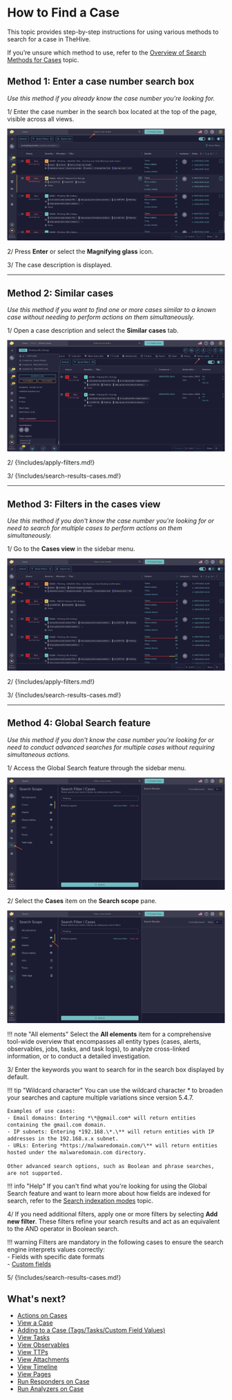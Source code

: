 # How to Find a Case

This topic provides step-by-step instructions for using various methods to search for a case in TheHive.

If you’re unsure which method to use, refer to the [Overview of Search Methods for Cases](overview-search-methods-case.md) topic.

## Method 1: Enter a case number search box

*Use this method if you already know the case number you're looking for.*

1/ Enter the case number in the search box located at the top of the page, visible across all views.

![Enter a case number search box](../../../../images/user-guides/analyst-corner/cases/find_a_case_enter_a_case_number.png)

2/ Press **Enter** or select the **Magnifying glass** icon.

3/ The case description is displayed.

---

## Method 2: Similar cases

*Use this method if you want to find one or more cases similar to a known case without needing to perform actions on them simultaneously.*

1/ Open a case description and select the **Similar cases** tab.

![Similar cases](../../../../images/user-guides/analyst-corner/cases/find-a-case-similar-cases.png)

2/ {!includes/apply-filters.md!}

3/ {!includes/search-results-cases.md!}

---

## Method 3: Filters in the cases view

*Use this method if you don't know the case number you're looking for or need to search for multiple cases to perform actions on them simultaneously.*

1/ Go to the **Cases view** in the sidebar menu.

![Filters in the cases view](../../../../images/user-guides/analyst-corner/cases/find-a-case-filters-cases-view.png)

2/ {!includes/apply-filters.md!}

3/ {!includes/search-results-cases.md!}

---

## Method 4: Global Search feature

*Use this method if you don't know the case number you're looking for or need to conduct advanced searches for multiple cases without requiring simultaneous actions.*

1/ Access the Global Search feature through the sidebar menu.

![Global Search feature sidebar menu](../../../../images/user-guides/analyst-corner/cases/find-a-case-global-search-feature-sidebar-menu.png)

2/ Select the **Cases** item on the **Search scope** pane.

![Global Search feature cases item](../../../../images/user-guides/analyst-corner/cases/find-a-case-global-search-feature-cases-item.png)

!!! note "All elements"
    Select the **All elements** item for a comprehensive tool-wide overview that encompasses all entity types (cases, alerts, observables, jobs, tasks, and task logs), to analyze cross-linked information, or to conduct a detailed investigation.

3/ Enter the keywords you want to search for in the search box displayed by default.

!!! tip "Wildcard character"
    You can use the wildcard character *\** to broaden your searches and capture multiple variations since version 5.4.7.
    
    Examples of use cases:  
    - Email domains: Entering *\*@gmail.com* will return entities containing the gmail.com domain.  
    - IP subnets: Entering *192.168.\*.\** will return entities with IP addresses in the 192.168.x.x subnet.  
    - URLs: Entering *https://malwaredomain.com/\** will return entities hosted under the malwaredomain.com directory.

    Other advanced search options, such as Boolean and phrase searches, are not supported.

!!! info "Help"
    If you can't find what you're looking for using the Global Search feature and want to learn more about how fields are indexed for search, refer to the [Search indexation modes](thehive/user-guides/analyst-corner/search-methods/search-indexation-modes.md) topic.

4/ If you need additional filters, apply one or more filters by selecting **Add new filter**. These filters refine your search results and act as an equivalent to the AND operator in Boolean search.

!!! warning
    Filters are mandatory in the following cases to ensure the search engine interprets values correctly:  
    - Fields with specific date formats  
    - [Custom fields](../../../../administration/custom-fields.md)

5/ {!includes/search-results-cases.md!}

## What's next?

* [Actions on Cases](../cases-list/actions.md)
* [View a Case](../cases-list/general.md)
* [Adding to a Case (Tags/Tasks/Custom Field Values)](../cases/adding_to_a_case.md)
* [View Tasks](../cases-list/tasks.md)
* [View Observables](../cases-list/observables.md)
* [View TTPs](../cases-list/ttps.md)
* [View Attachments](../cases-list/attachments.md)
* [View Timeline](../cases-list/timeline.md)
* [View Pages](../cases-list/pages.md)
* [Run Responders on Case](../cases-list/run-responders.md)
* [Run Analyzers on Case](../cases-list/run-analyzer.md)
